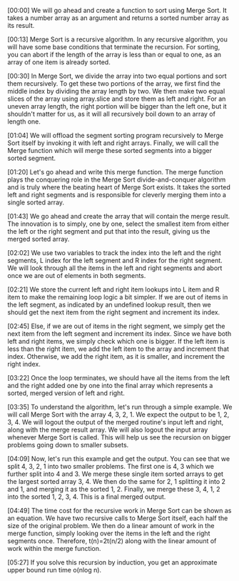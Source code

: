 [00:00] We will go ahead and create a function to sort using Merge Sort. It takes a number array as an argument and returns a sorted number array as its result.

[00:13] Merge Sort is a recursive algorithm. In any recursive algorithm, you will have some base conditions that terminate the recursion. For sorting, you can abort if the length of the array is less than or equal to one, as an array of one item is already sorted.

[00:30] In Merge Sort, we divide the array into two equal portions and sort them recursively. To get these two portions of the array, we first find the middle index by dividing the array length by two. We then make two equal slices of the array using array.slice and store them as left and right. For an uneven array length, the right portion will be bigger than the left one, but it shouldn't matter for us, as it will all recursively boil down to an array of length one.

[01:04] We will offload the segment sorting program recursively to Merge Sort itself by invoking it with left and right arrays. Finally, we will call the Merge function which will merge these sorted segments into a bigger sorted segment.

[01:20] Let's go ahead and write this merge function. The merge function plays the conquering role in the Merge Sort divide-and-conquer algorithm and is truly where the beating heart of Merge Sort exists. It takes the sorted left and right segments and is responsible for cleverly merging them into a single sorted array.

[01:43] We go ahead and create the array that will contain the merge result. The innovation is to simply, one by one, select the smallest item from either the left or the right segment and put that into the result, giving us the merged sorted array.

[02:02] We use two variables to track the index into the left and the right segments, L index for the left segment and R index for the right segment. We will look through all the items in the left and right segments and abort once we are out of elements in both segments.

[02:21] We store the current left and right item lookups into L item and R item to make the remaining loop logic a bit simpler. If we are out of items in the left segment, as indicated by an undefined lookup result, then we should get the next item from the right segment and increment its index.

[02:45] Else, if we are out of items in the right segment, we simply get the next item from the left segment and increment its index. Since we have both left and right items, we simply check which one is bigger. If the left item is less than the right item, we add the left item to the array and increment that index. Otherwise, we add the right item, as it is smaller, and increment the right index.

[03:22] Once the loop terminates, we should have all the items from the left and the right added one by one into the final array which represents a sorted, merged version of left and right.

[03:35] To understand the algorithm, let's run through a simple example. We will call Merge Sort with the array 4, 3, 2, 1. We expect the output to be 1, 2, 3, 4. We will logout the output of the merged routine's input left and right, along with the merge result array. We will also logout the input array whenever Merge Sort is called. This will help us see the recursion on bigger problems going down to smaller subsets.

[04:09] Now, let's run this example and get the output. You can see that we split 4, 3, 2, 1 into two smaller problems. The first one is 4, 3 which we further split into 4 and 3. We merge these single item sorted arrays to get the largest sorted array 3, 4. We then do the same for 2, 1 splitting it into 2 and 1, and merging it as the sorted 1, 2. Finally, we merge these 3, 4, 1, 2 into the sorted 1, 2, 3, 4. This is a final merged output.

[04:49] The time cost for the recursive work in Merge Sort can be shown as an equation. We have two recursive calls to Merge Sort itself, each half the size of the original problem. We then do a linear amount of work in the merge function, simply looking over the items in the left and the right segments once. Therefore, t(n)=2t(n/2) along with the linear amount of work within the merge function.

[05:27] If you solve this recursion by induction, you get an approximate upper bound run time o(nlog n).


